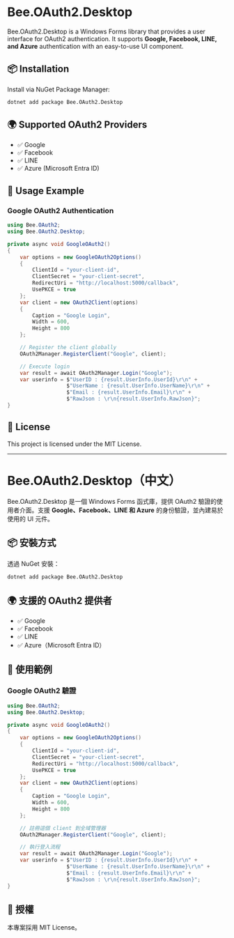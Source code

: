 # Bee.OAuth2.Desktop

Bee.OAuth2.Desktop is a Windows Forms library that provides a user interface for OAuth2 authentication. It supports **Google, Facebook, LINE, and Azure** authentication with an easy-to-use UI component.

## 📦 Installation

Install via NuGet Package Manager:

```sh
dotnet add package Bee.OAuth2.Desktop
```

## 🌍 Supported OAuth2 Providers

- ✅ Google
- ✅ Facebook
- ✅ LINE
- ✅ Azure (Microsoft Entra ID)

## 🚀 Usage Example

### Google OAuth2 Authentication

```csharp
using Bee.OAuth2;
using Bee.OAuth2.Desktop;

private async void GoogleOAuth2()
{
    var options = new GoogleOAuth2Options()
    {
        ClientId = "your-client-id",
        ClientSecret = "your-client-secret",
        RedirectUri = "http://localhost:5000/callback",
        UsePKCE = true
    };
    var client = new OAuth2Client(options)
    {
        Caption = "Google Login",
        Width = 600,
        Height = 800
    };

    // Register the client globally
    OAuth2Manager.RegisterClient("Google", client);

    // Execute login
    var result = await OAuth2Manager.Login("Google");
    var userinfo = $"UserID : {result.UserInfo.UserId}\r\n" +
                   $"UserName : {result.UserInfo.UserName}\r\n" +
                   $"Email : {result.UserInfo.Email}\r\n" +
                   $"RawJson : \r\n{result.UserInfo.RawJson}";
}
```

## 📜 License

This project is licensed under the MIT License.

---

# Bee.OAuth2.Desktop（中文）

Bee.OAuth2.Desktop 是一個 Windows Forms 函式庫，提供 OAuth2 驗證的使用者介面。支援 **Google、Facebook、LINE 和 Azure** 的身份驗證，並內建易於使用的 UI 元件。

## 📦 安裝方式

透過 NuGet 安裝：

```sh
dotnet add package Bee.OAuth2.Desktop
```

## 🌍 支援的 OAuth2 提供者

- ✅ Google
- ✅ Facebook
- ✅ LINE
- ✅ Azure（Microsoft Entra ID）

## 🚀 使用範例

### Google OAuth2 驗證

```csharp
using Bee.OAuth2;
using Bee.OAuth2.Desktop;

private async void GoogleOAuth2()
{
    var options = new GoogleOAuth2Options()
    {
        ClientId = "your-client-id",
        ClientSecret = "your-client-secret",
        RedirectUri = "http://localhost:5000/callback",
        UsePKCE = true
    };
    var client = new OAuth2Client(options)
    {
        Caption = "Google Login",
        Width = 600,
        Height = 800
    };

    // 註冊這個 client 到全域管理器
    OAuth2Manager.RegisterClient("Google", client);

    // 執行登入流程
    var result = await OAuth2Manager.Login("Google");
    var userinfo = $"UserID : {result.UserInfo.UserId}\r\n" +
                   $"UserName : {result.UserInfo.UserName}\r\n" +
                   $"Email : {result.UserInfo.Email}\r\n" +
                   $"RawJson : \r\n{result.UserInfo.RawJson}";
}
```

## 📜 授權

本專案採用 MIT License。
